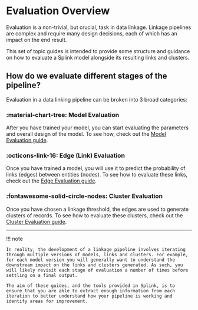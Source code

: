 # Evaluation Overview

Evaluation is a non-trivial, but crucial, task in data linkage. Linkage pipelines are complex and require many design decisions, each of which has an impact on the end result. 

This set of topic guides is intended to provide some structure and guidance on how to evaluate a Splink model alongside its resulting links and clusters.

## How do we evaluate different stages of the pipeline?

Evaluation in a data linking pipeline can be broken into 3 broad categories:

### :material-chart-tree: Model Evaluation

After you have trained your model, you can start evaluating the parameters and overall design of the model. To see how, check out the [Model Evaluation guide](./model.md).

### :octicons-link-16: Edge (Link) Evaluation

Once you have trained a model, you will use it to predict the probability of links (edges) between entities (nodes). To see how to evaluate these links, check out the [Edge Evaluation guide](./edges.md).

### :fontawesome-solid-circle-nodes: Cluster Evaluation

Once you have chosen a linkage threshold, the edges are used to generate clusters of records. To see how to evaluate these clusters, check out the [Cluster Evaluation guide](./clusters.md).

<hr>

!!! note

    In reality, the development of a linkage pipeline involves iterating through multiple versions of models, links and clusters. For example, for each model version you will generally want to understand the downstream impact on the links and clusters generated. As such, you will likely revisit each stage of evaluation a number of times before settling on a final output.

    The aim of these guides, and the tools provided in Splink, is to ensure that you are able to extract enough information from each iteration to better understand how your pipeline is working and identify areas for improvement.


